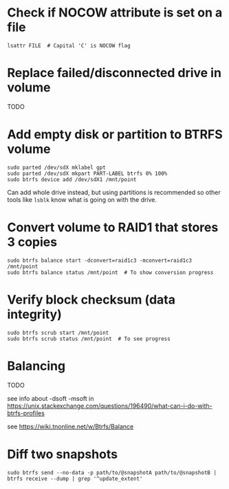 # Check if NOCOW attribute is set on a file

	lsattr FILE  # Capital 'C' is NOCOW flag

# Replace failed/disconnected drive in volume

TODO

# Add empty disk or partition to BTRFS volume

	sudo parted /dev/sdX mklabel gpt
	sudo parted /dev/sdX mkpart PART-LABEL btrfs 0% 100%
	sudo btrfs device add /dev/sdX1 /mnt/point

Can add whole drive instead, but using partitions is recommended so other tools like `lsblk` know what is going on with the drive.

# Convert volume to RAID1 that stores 3 copies

	sudo btrfs balance start -dconvert=raid1c3 -mconvert=raid1c3 /mnt/point
	sudo btrfs balance status /mnt/point  # To show conversion progress

# Verify block checksum (data integrity)

	sudo btrfs scrub start /mnt/point
	sudo btrfs scrub status /mnt/point  # To see progress

# Balancing

TODO

see info about -dsoft -msoft in https://unix.stackexchange.com/questions/196490/what-can-i-do-with-btrfs-profiles

see https://wiki.tnonline.net/w/Btrfs/Balance

# Diff two snapshots

	sudo btrfs send --no-data -p path/to/@snapshotA path/to/@snapshotB | btrfs receive --dump | grep '^update_extent'
